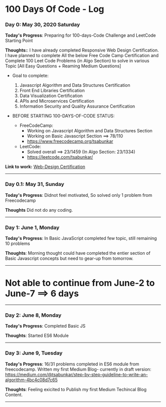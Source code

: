 # 100 Days Of Code - Log

### Day 0: May 30, 2020 Saturday

**Today's Progress**: Preparing for 100-days-Code Challenge and LeetCode Starting Point

**Thoughts:**: I have already completed Responsive Web Design Certification. I have planned to complete All the below Free Code Camp Certification and Complete 100 Leet Code Problems (in Algo Section) to solve in various Topic [All Easy Questions + Reaming Medium Questions]

- Goal to complete:

  1. Javascript Algorithm and Data Structures Certification
  2. Front End Libraries Certification
  3. Data Visualization Certification
  4. APIs and Microservices Certification
  5. Information Security and Quality Assurance Certification

- BEFORE STARTING 100-DAYS-OF-CODE STATUS:
  - FreeCodeCamp:
    - Working on Javascript Algorithm and Data Structures Section
    - Working on Basic Javascript Section ==> 78/110
    - https://www.freecodecamp.org/tsabunkar
  - LeetCode:
    - Solved overall ==> 23/1459 (In Algo Section: 23/1334)
    - https://leetcode.com/tsabunkar/

**Link to work:** [Web-Design Certification](https://www.freecodecamp.org/certification/tsabunkar/responsive-web-design)

---

### Day 0.1: May 31, Sunday

**Today's Progress**: Didnot feel motivated, So solved only 1 problem from Freecodecamp

**Thoughts** Did not do any coding.

---

### Day 1: June 1, Monday

**Today's Progress**: In Basic JavaScript completed few topic, still remaining 10 problems

**Thoughts**: Morning thought could have completed the entier section of Basic Javascript concepts but need to gear-up from tomorrow.

---

# Not able to continue from June-2 to June-7 ==> 6 days

---

### Day 2: June 8, Monday

**Today's Progress**: Completed Basic JS

**Thoughts**: Started ES6 Module

---

### Day 3: June 9, Tuesday

**Today's Progress**: 16/31 problems completed in ES6 module from freecodecamp.
Written my first Medium Blog- currently in draft version: https://medium.com/@tsabunkar/step-by-step-guideline-to-write-an-algorithm-4bc4c08d7c65

**Thoughts**: Feeling exicited to Publish my first Medium Techincal Blog Content.

---
